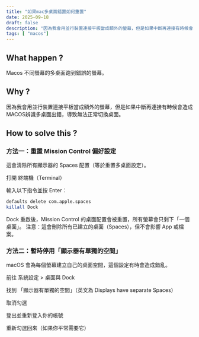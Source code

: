 ```yaml
---
title: "如果mac多桌面錯置如何重置"
date: 2025-09-18
draft: false
description: "因為我會用並行裝置連接平板當成額外的螢幕，但是如果中斷再連接有時候會造成MACOS辨識多桌面出錯"
tags: [ "macos"]
---
```


## What happen ?

Macos 不同螢幕的多桌面跑到錯誤的螢幕。

## Why ?

因為我會用並行裝置連接平板當成額外的螢幕，但是如果中斷再連接有時候會造成MACOS辨識多桌面出錯，導致無法正常切換桌面。

## How to solve this ?

### 方法一：重置 Mission Control 偏好設定

這會清除所有顯示器的 Spaces 配置（等於重置多桌面設定）。

打開 終端機（Terminal）

輸入以下指令並按 Enter：

```bash
defaults delete com.apple.spaces
killall Dock
```

Dock 重啟後，Mission Control 的桌面配置會被重置，所有螢幕會只剩下「一個桌面」。
注意：這會刪除所有已建立的桌面（Spaces），但不會影響 App 或檔案。

### 方法二：暫時停用「顯示器有單獨的空間」

macOS 會為每個螢幕建立自己的桌面空間，這個設定有時會造成錯亂。

前往 系統設定 > 桌面與 Dock

找到 「顯示器有單獨的空間」（英文為 Displays have separate Spaces）

取消勾選

登出並重新登入你的帳號

重新勾選回來（如果你平常需要它）
